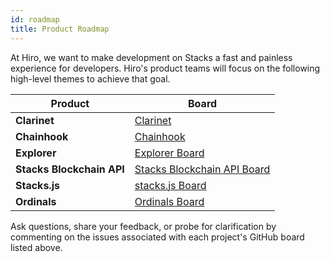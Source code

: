 ```yaml
---
id: roadmap
title: Product Roadmap
---
```


At Hiro, we want to make development on Stacks a fast and painless experience for developers. Hiro's product teams will focus on the following high-level themes to achieve that goal.

| Product | Board |
| --------------- | --------------- |
| **Clarinet** | [Clarinet](https://github.com/orgs/hirosystems/projects/15/views/13?filterQuery=-status%3A%22%E2%9C%85+Done%22+-label%3Aicebox+iteration%3A%3E%3D%40current+repo%3A%22hirosystems%2Fclarinet%22) |
| **Chainhook**| [Chainhook](https://github.com/orgs/hirosystems/projects/15/views/13?filterQuery=-status%3A%22%E2%9C%85+Done%22+-label%3Aicebox+iteration%3A%3E%3D%40current+repo%3A%22hirosystems%2Fchainhook%22) |
| **Explorer** | [Explorer Board](https://github.com/orgs/hirosystems/projects/29/views/4) |
| **Stacks Blockchain API** | [Stacks Blockchain API Board](https://github.com/orgs/hirosystems/projects/11/views/4?filterQuery=-label%3Aicebox+-status%3A%22%E2%9C%85+Done%22+repo%3A%22hirosystems%2Fstacks-blockchain-api%22) |
| **Stacks.js** | [stacks.js Board](https://github.com/orgs/hirosystems/projects/15/views/13?filterQuery=-status%3A%22%E2%9C%85+Done%22+-label%3Aicebox+iteration%3A%3E%3D%40current+repo%3A%22hirosystems%2Fstacks.js%22) |
| **Ordinals** | [Ordinals Board](https://github.com/orgs/hirosystems/projects/28/views/1) |

Ask questions, share your feedback, or probe for clarification by commenting on the issues associated with each project's GitHub board listed above.
